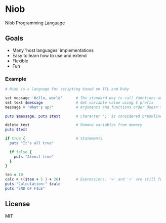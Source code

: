 # Niob
Niob Programming Language

## Goals
- Many 'host languages' implementations
- Easy to learn how to use and extend
- Flexible
- Fun

### Example
```ruby
# Niob is a language for scripting based on TCL and Ruby

set message 'Hello, world'      # The standard way to call functions and set var
set text $message               # Get variable value using $ prefix
message = "What's up?"          # Arguments and functions order doesn't matter

puts $message; puts $text       # Character ';' is considered breakline

delete text                     # Remove variables from memory
puts $text

if true {                       # Statements
  puts "It's all true"

  if false {
    puts "Almost true"
  }
}

ten = 10
calc = (($ten + 5 ) + 26)       # Expressions. '=' and '+' are still functions
puts "Calculation:" $calc
puts "END OF FILE"
```

## License
MIT
